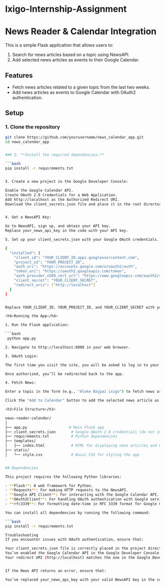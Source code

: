 # Ixigo-Internship-Assignment

# News Reader & Calendar Integration

This is a simple Flask application that allows users to:
1. Search for news articles based on a topic using NewsAPI.
2. Add selected news articles as events to their Google Calendar.

## Features
- Fetch news articles related to a given topic from the last two weeks.
- Add news articles as events to Google Calendar with OAuth2 authentication.

## Setup

### 1. Clone the repository

```bash
git clone https://github.com/yourusername/news_calendar_app.git
cd news_calendar_app


### 2. **Install the required dependencies:**

```bash
pip install -r requirements.txt


3. Create a new project in the Google Developer Console:

Enable the Google Calendar API.
Create OAuth 2.0 Credentials for a Web Application.
Add http://localhost as the Authorized Redirect URI.
Download the client_secrets.json file and place it in the root directory of the project.


4. Get a NewsAPI Key:

Go to NewsAPI, sign up, and obtain your API key.
Replace your_news_api_key in the code with your API key.

5. Set up your client_secrets.json with your Google OAuth credentials. Here’s an example of the file structure:

{
  "installed": {
    "client_id": "YOUR_CLIENT_ID.apps.googleusercontent.com",
    "project_id": "YOUR_PROJECT_ID",
    "auth_uri": "https://accounts.google.com/o/oauth2/auth",
    "token_uri": "https://oauth2.googleapis.com/token",
    "auth_provider_x509_cert_url": "https://www.googleapis.com/oauth2/v1/certs",
    "client_secret": "YOUR_CLIENT_SECRET",
    "redirect_uris": ["http://localhost"]
  }
}


Replace YOUR_CLIENT_ID, YOUR_PROJECT_ID, and YOUR_CLIENT_SECRET with your own credentials obtained from the Google Developer Console.

<h4>Running the App</h4>

1. Run the Flask application:

```bash
 python app.py

2. Navigate to http://localhost:8080 in your web browser.

3. OAuth Login:

The first time you visit the site, you will be asked to log in to your Google account and grant permission to access your Google Calendar.

Once authorized, you’ll be redirected back to the app.

4. Fetch News:

Enter a topic in the form (e.g., "Aloke Bajpai ixigo") to fetch news articles from the past two weeks.

Click the "Add to Calendar" button to add the selected news article as an event in your Google Calendar.

<h3>File Structure</h3>

news-reader-calendar/
│
├── app.py                   # Main Flask app
├── client_secrets.json       # Google OAuth 2.0 credentials (do not share this publicly)
├── requirements.txt          # Python dependencies
├── templates/
│   ├── index.html            # HTML for displaying news articles and Google login
├── static/
│   └── style.css             # Basic CSS for styling the app


## Dependencies

This project requires the following Python libraries:

- **Flask**: A web framework for Python.
- **Requests**: For making HTTP requests to the NewsAPI.
- **Google API Client**: For interacting with the Google Calendar API.
- **OAuth2Client**: For handling OAuth authentication with Google services.
- **rfc3339**: For formatting date-time in RFC 3339 format for Google Calendar.

You can install all dependencies by running the following command:

```bash
pip install -r requirements.txt

Troubleshooting
If you encounter issues with OAuth authentication, ensure that:

Your client_secrets.json file is correctly placed in the project directory.
You’ve enabled the Google Calendar API in the Google Developer Console.
Your redirect URI (http://localhost) matches the one in the Google Developer Console.


If the News API returns an error, ensure that:

You’ve replaced your_news_api_key with your valid NewsAPI key in the code.


